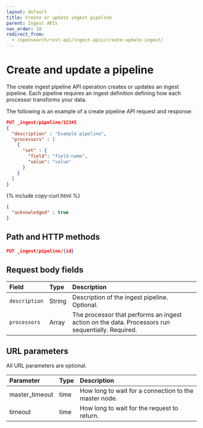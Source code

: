 ```yaml
---
layout: default
title: Create or update ingest pipeline
parent: Ingest APIs
nav_order: 10
redirect_from:
  - /opensearch/rest-api/ingest-apis/create-update-ingest/
---
```


# Create and update a pipeline

The create ingest pipeline API operation creates or updates an ingest pipeline. Each pipeline requires an ingest definition defining how each processor transforms your data. 

The following is an example of a create pipeline API request and response: 

```json
PUT _ingest/pipeline/12345
{
  "description" : "Example pipeline",
  "processors" : [
    {
      "set" : {
        "field": "field-name",
        "value": "value"
      }
    }
  ]
}
```
{% include copy-curl.html %}

```json
{
  "acknowledged" : true
}
```

## Path and HTTP methods

```json
PUT _ingest/pipeline/{id}
```

## Request body fields

Field | Type | Description
:--- | :--- | :---
`description` | String | Description of the ingest pipeline. Optional. 
`processors` | Array | The processor that performs an ingest action on the data. Processors run sequentially. Required.

## URL parameters

All URL parameters are optional.

Parameter | Type | Description
:--- | :--- | :---
master_timeout | time | How long to wait for a connection to the master node.
timeout | time | How long to wait for the request to return. 
